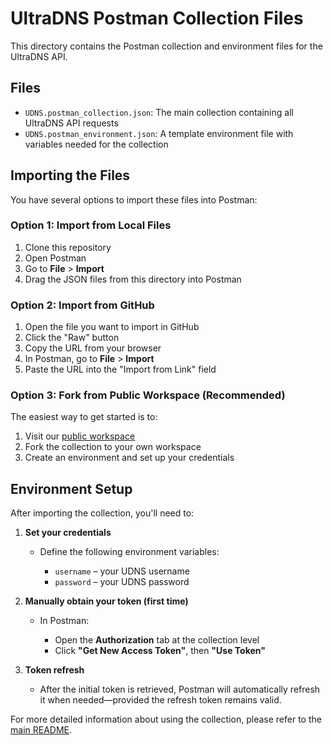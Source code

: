 # UltraDNS Postman Collection Files

This directory contains the Postman collection and environment files for the UltraDNS API.

## Files

- `UDNS.postman_collection.json`: The main collection containing all UltraDNS API requests
- `UDNS.postman_environment.json`: A template environment file with variables needed for the collection

## Importing the Files

You have several options to import these files into Postman:

### Option 1: Import from Local Files
1. Clone this repository
2. Open Postman
3. Go to **File** > **Import**
4. Drag the JSON files from this directory into Postman

### Option 2: Import from GitHub
1. Open the file you want to import in GitHub
2. Click the "Raw" button
3. Copy the URL from your browser
4. In Postman, go to **File** > **Import**
5. Paste the URL into the "Import from Link" field

### Option 3: Fork from Public Workspace (Recommended)
The easiest way to get started is to:
1. Visit our [public workspace](https://www.postman.com/digicertultradns/ultradns-public-workspace/overview)
2. Fork the collection to your own workspace
3. Create an environment and set up your credentials

## Environment Setup

After importing the collection, you'll need to:

1. **Set your credentials**
   - Define the following environment variables:

     * `username` – your UDNS username
     * `password` – your UDNS password

2. **Manually obtain your token (first time)**
   - In Postman:

     * Open the **Authorization** tab at the collection level
     * Click **"Get New Access Token"**, then **"Use Token"**

3. **Token refresh**
   - After the initial token is retrieved, Postman will automatically refresh it when needed—provided the refresh token remains valid.

For more detailed information about using the collection, please refer to the [main README](../README.md). 